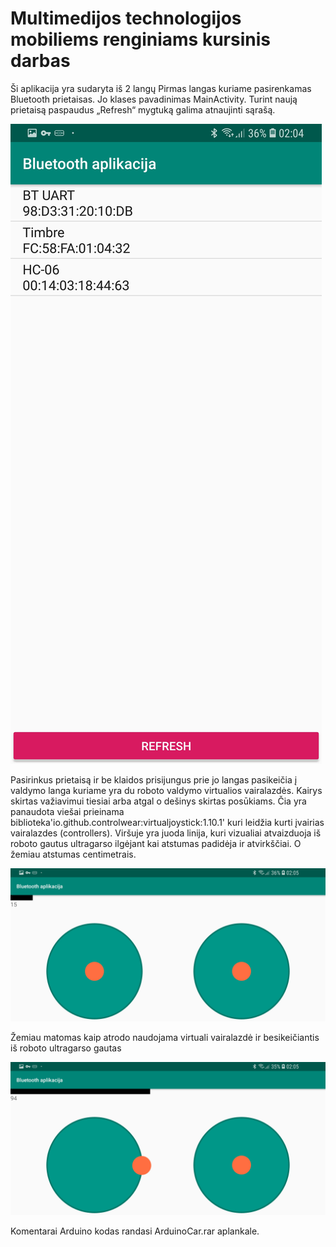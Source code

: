# Multimedijos technologijos mobiliems renginiams kursinis darbas

Ši aplikacija yra sudaryta iš 2 langų 
Pirmas langas kuriame pasirenkamas Bluetooth prietaisas. Jo klases pavadinimas MainActivity. Turint naują prietaisą paspaudus „Refresh“ mygtuką galima atnaujinti sąrašą.
 
![Alt text](/misc/0.jpg?raw=true "Double Joystick with custom size and colors")
 
Pasirinkus prietaisą ir be klaidos prisijungus prie jo langas pasikeičia į valdymo langa kuriame yra du roboto valdymo virtualios vairalazdės.
Kairys skirtas važiavimui tiesiai arba atgal o dešinys skirtas posūkiams.
Čia yra panaudota viešai prieinama biblioteka'io.github.controlwear:virtualjoystick:1.10.1' kuri leidžia kurti įvairias vairalazdes (controllers). Viršuje yra juoda linija, kuri vizualiai atvaizduoja iš roboto gautus ultragarso ilgėjant kai atstumas padidėja ir atvirkščiai. O žemiau atstumas centimetrais.

 ![Alt text](/misc/1.jpg?raw=true "Double Joystick with custom size and colors")

Žemiau matomas kaip atrodo naudojama virtuali vairalazdė ir besikeičiantis iš roboto ultragarso gautas 
 
  ![Alt text](/misc/2.jpg?raw=true "Double Joystick with custom size and colors")

Komentarai
Arduino kodas randasi ArduinoCar.rar aplankale.

